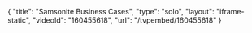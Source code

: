 {
    "title": "Samsonite Business Cases",
    "type": "solo",
    "layout": "iframe-static",
    "videoId": "160455618",
    "url": "\/tvpembed\/160455618"
}